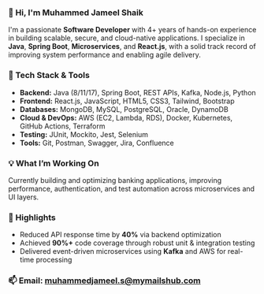 ### 👋 Hi, I'm Muhammed Jameel Shaik

I'm a passionate **Software Developer** with 4+ years of hands-on experience in building scalable, secure, and cloud-native applications. I specialize in **Java**, **Spring Boot**, **Microservices**, and **React.js**, with a solid track record of improving system performance and enabling agile delivery.

### 🚀 Tech Stack & Tools
- **Backend:** Java (8/11/17), Spring Boot, REST APIs, Kafka, Node.js, Python  
- **Frontend:** React.js, JavaScript, HTML5, CSS3, Tailwind, Bootstrap  
- **Databases:** MongoDB, MySQL, PostgreSQL, Oracle, DynamoDB  
- **Cloud & DevOps:** AWS (EC2, Lambda, RDS), Docker, Kubernetes, GitHub Actions, Terraform  
- **Testing:** JUnit, Mockito, Jest, Selenium  
- **Tools:** Git, Postman, Swagger, Jira, Confluence  

### 💡 What I’m Working On
Currently building and optimizing banking applications, improving performance, authentication, and test automation across microservices and UI layers.

### 📌 Highlights
- Reduced API response time by **40%** via backend optimization  
- Achieved **90%+** code coverage through robust unit & integration testing  
- Delivered event-driven microservices using **Kafka** and AWS for real-time processing  

### 📫 Email: [muhammedjameel.s@mymailshub.com](mailto:muhammedjameel.s@mymailshub.com)
